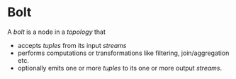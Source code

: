 # Bolt

A *bolt* is a node in a *topology* that 

* accepts *tuples* from its input *streams*
* performs computations or transformations like filtering, join/aggregation etc.
* optionally emits one or more *tuples* to its one or more output *streams*.
